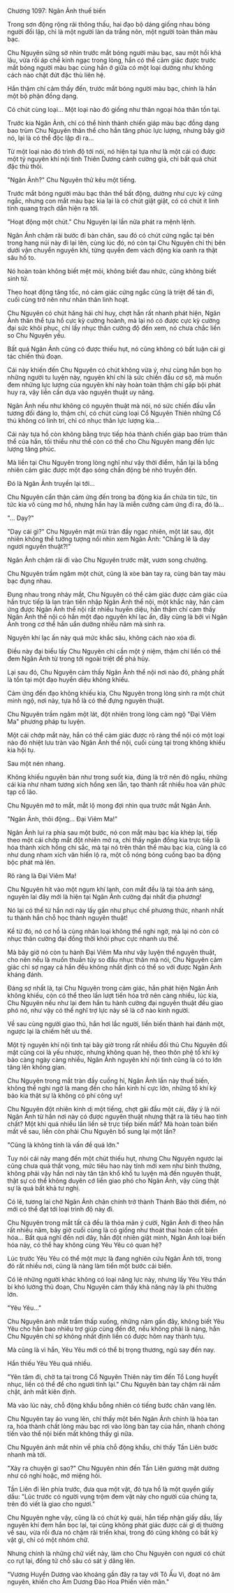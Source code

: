 




Chương 1097: Ngân Ảnh thuế biến


Trong sơn động rộng rãi thông thấu, hai đạo bộ dáng giống nhau bóng người đối lập, chỉ là một người làn da trắng nõn, một người toàn thân màu bạc.

Chu Nguyên sững sờ nhìn trước mắt bóng người màu bạc, sau một hồi khá lâu, vừa rồi áp chế kinh ngạc trong lòng, hắn có thể cảm giác được trước mắt bóng người màu bạc cùng hắn ở giữa có một loại dường như không cách nào chặt đứt đặc thù liên hệ.

Hắn thậm chí cảm thấy đến, trước mắt bóng người màu bạc, chính là hắn một bộ phận đồng dạng.

Có chút cùng loại... Một loại nào đó giống như thân ngoại hóa thân tồn tại.

Trước kia Ngân Ảnh, chỉ có thể hình thành chiến giáp màu bạc đồng dạng bao trùm Chu Nguyên thân thể cho hắn tăng phúc lực lượng, nhưng bây giờ nó, lại là có thể độc lập đi ra...

Từ một loại nào đó trình độ tới nói, nó hiện tại tựa như là một cái có được một tỷ nguyên khí nội tình Thiên Dương cảnh cường giả, chỉ bất quá chút đặc thù thôi.

"Ngân Ảnh?" Chu Nguyên thử kêu một tiếng.

Trước mắt bóng người màu bạc thân thể bất động, dường như cực kỳ cứng ngắc, nhưng con mắt màu bạc kia lại là có chút giật giật, có có chút ít linh tính quang trạch dần hiện ra tới.

"Hoạt động một chút." Chu Nguyên lại lần nữa phát ra mệnh lệnh.

Ngân Ảnh chậm rãi bước đi bàn chân, sau đó có chút cứng ngắc tại bên trong hang núi này đi lại lên, cùng lúc đó, nó còn tại Chu Nguyên chỉ thị bên dưới vận chuyển nguyên khí, từng quyền đem vách động kia oanh ra thật sâu hố to.

Nó hoàn toàn không biết mệt mỏi, không biết đau nhức, cũng không biết sinh tử.

Theo hoạt động tăng tốc, nó cảm giác cứng ngắc cũng là triệt để tán đi, cuối cùng trở nên như nhân thân linh hoạt.

Chu Nguyên có chút hăng hái chỉ huy, chợt hắn rất nhanh phát hiện, Ngân Ảnh thân thể tựa hồ cực kỳ cường hoành, mà lại nó có được cực kỳ cường đại sức khôi phục, chỉ lấy nhục thân cường độ đến xem, nó chưa chắc liền so Chu Nguyên yếu.

Bất quá Ngân Ảnh cũng có được thiếu hụt, nó cũng không có bất luận cái gì tác chiến thủ đoạn.

Cái này khiến đến Chu Nguyên có chút không vừa ý, như cùng hắn bọn họ những người tu luyện này, nguyên khí chỉ là sức chiến đấu cơ sở, mà muốn đem những lực lượng của nguyên khí này hoàn toàn thậm chí gấp bội phát huy ra, vậy liền cần dựa vào nguyên thuật uy năng.

Ngân Ảnh nếu như không có nguyên thuật mà nói, nó sức chiến đấu vẫn tương đối đáng lo, thậm chí, có chút cùng loại Cổ Nguyên Thiên những Cổ thú không có linh trí, chỉ có nhục thân lực lượng kia...

Cái này tựa hồ còn không bằng trực tiếp hóa thành chiến giáp bao trùm thân thể của hắn, tối thiểu như thế còn có thể cho Chu Nguyên mang đến lực lượng tăng phúc.

Mà liền tại Chu Nguyên trong lòng nghĩ như vậy thời điểm, hắn lại là bỗng nhiên cảm giác được một đạo sóng chấn động bé nhỏ truyền đến.

Đó là Ngân Ảnh truyền lại tới...

Chu Nguyên cẩn thận cảm ứng đến trong ba động kia ẩn chứa tin tức, tin tức kia vô cùng mơ hồ, nhưng hắn hay là miễn cưỡng cảm ứng đi ra, đó là...

"... Dạy?"

"Dạy cái gì?" Chu Nguyên mặt mũi tràn đầy ngạc nhiên, một lát sau, đột nhiên không thể tưởng tượng nổi nhìn xem Ngân Ảnh: "Chẳng lẽ là dạy ngươi nguyên thuật?!"

Ngân Ảnh chậm rãi đi vào Chu Nguyên trước mặt, vươn song chưởng.

Chu Nguyên trầm ngâm một chút, cũng là xòe bàn tay ra, cùng bàn tay màu bạc đụng nhau.

Đụng nhau trong nháy mắt, Chu Nguyên có thể cảm giác được cảm giác của hắn trực tiếp là lan tràn tiến nhập Ngân Ảnh thể nội, một khắc này, hắn cảm ứng được Ngân Ảnh thể nội rất nhiều huyền diệu, hắn thậm chí cảm thấy Ngân Ảnh thể nội có hắn một đạo nguyên khí lạc ấn, đây cũng là bởi vì Ngân Ảnh trong cơ thể hắn uẩn dưỡng nhiều năm mà sinh ra.

Nguyên khí lạc ấn này quá mức khắc sâu, không cách nào xóa đi.

Điều này đại biểu lấy Chu Nguyên chỉ cần một ý niệm, thậm chí liền có thể đem Ngân Ảnh từ trong tới ngoài triệt để phá hủy.

Lại sau đó, Chu Nguyên cảm thấy Ngân Ảnh thể nội nơi nào đó, phảng phất là tồn tại một đạo huyền diệu không khiếu.

Cảm ứng đến đạo không khiếu kia, Chu Nguyên trong lòng sinh ra một chút minh ngộ, nơi này, tựa hồ là có thể đựng nguyên thuật.

Chu Nguyên trầm ngâm một lát, đột nhiên trong lòng cảm ngộ "Đại Viêm Ma" phương pháp tu luyện.

Một cái chớp mắt này, hắn có thể cảm giác được rõ ràng thể nội có một loại nào đó nhiệt lưu tràn vào Ngân Ảnh thể nội, cuối cùng tại trong không khiếu kia hội tụ.

Sau một nén nhang.

Không khiếu nguyên bản như trong suốt kia, đúng là trở nên đỏ ngầu, những cái kia như nham tương xích hồng xen lẫn, tạo thành rất nhiều hoa văn phức tạp cổ lão.

Chu Nguyên mở to mắt, mắt lộ mong đợi nhìn qua trước mắt Ngân Ảnh.

"Ngân Ảnh, thôi động... Đại Viêm Ma!"

Ngân Ảnh lui ra phía sau một bước, nó con mắt màu bạc kia khép lại, tiếp theo một cái chớp mắt đột nhiên mở ra, chỉ thấy ngân đồng kia trực tiếp là hóa thành xích hồng chi sắc, mà tại nó trên thân thể màu bạc kia, cũng là có như dung nham xích văn hiển lộ ra, một cỗ nóng bỏng cuồng bạo ba động bộc phát mà lên.

Rõ ràng là Đại Viêm Ma!

Chu Nguyên hít vào một ngụm khí lạnh, con mắt đều là tại tỏa ánh sáng, nguyên lai đây mới là hiện tại Ngân Ảnh cường đại nhất địa phương!

Nó lại có thể từ hắn nơi này lấy gần như phục chế phương thức, nhanh nhất tu thành hắn chỗ học thành nguyên thuật!

Kể từ đó, nó cơ hồ là cùng nhân loại không thể nghi ngờ, mà lại nó còn có nhục thân cường đại đồng thời khôi phục cực nhanh ưu thế.

Mà bây giờ nó còn tu hành Đại Viêm Ma như vậy luyện thể nguyên thuật, cho nên nếu là muốn thuần túy so đấu nhục thân mà nói, Chu Nguyên cảm giác chỉ sợ ngay cả hắn đều không nhất định có thể so với được Ngân Ảnh kháng đánh.

Đáng sợ nhất là, tại Chu Nguyên trong cảm giác, hắn phát hiện Ngân Ảnh không khiếu, còn có thể theo lần lượt tiến hóa trở nên càng nhiều, lúc kia, Chu Nguyên nếu như lại đem hắn tu hành cường đại nguyên thuật đều giao phó nó, như vậy có thể nghĩ trợ lực này sẽ là cỡ nào kinh người.

Về sau cùng người giao thủ, hắn hơi lắc người, liền biến thành hai đánh một, ngược lại là chiếm hết ưu thế.

Một tỷ nguyên khí nội tình tại bây giờ trong rất nhiều đối thủ Chu Nguyên đối mặt cũng coi là yếu nhược, nhưng không quan hệ, theo thôn phệ tổ khí kỳ bảo càng ngày càng nhiều, Ngân Ảnh nguyên khí nội tình cũng là có to lớn tăng lên không gian.

Chu Nguyên trong mắt tràn đầy cuồng hỉ, Ngân Ảnh lần này thuế biến, không thể nghi ngờ là mang đến cho hắn kinh hỉ cực lớn, những tổ khí kỳ bảo kia thật sự là không có phí công uy!

Chu Nguyên đột nhiên kinh dị một tiếng, chợt gãi đầu một cái, đây ý là nói Ngân Ảnh từ hắn nơi này có được nguyên thuật nhưng thật ra là tiêu hao tính chất? Một khi quá nhiều lần liền sẽ trực tiếp biến mất? Mà hoàn toàn biến mất về sau, liền còn phải Chu Nguyên bổ sung lại một lần?

"Cũng là không tính là vấn đề quá lớn."

Tuy nói cái này mang đến một chút thiếu hụt, nhưng Chu Nguyên ngược lại cũng chưa quá thất vọng, mức tiêu hao này tính mới xem như bình thường, không phải vậy hắn nơi này tân tân khổ khổ tu luyện mà đến nguyên thuật, thật sự có thể không duyên cớ liền giao phó cho Ngân Ảnh, vậy cũng thật sự là quá bất khả tư nghị.

Có lẽ, tương lai chờ Ngân Ảnh chân chính trở thành Thánh Bảo thời điểm, nó mới có thể đạt tới loại trình độ này đi.

Chu Nguyên trong mắt tất cả đều là thỏa mãn ý cười, Ngân Ảnh đi theo hắn rất nhiều năm, bây giờ cuối cùng là có giống như thoát thai hoán cốt biến hóa... Bất quá nghĩ đến nơi đây, hắn đột nhiên giật mình, Ngân Ảnh loại biến hóa này, có thể hay không cùng Yêu Yêu có quan hệ?

Lúc trước Yêu Yêu có thể một mực là đang nghiên cứu Ngân Ảnh tới, trong đó rất nhiều nơi, cũng là nàng làm tiến một bước cải biến.

Có lẽ những người khác không có loại năng lực này, nhưng lấy Yêu Yêu thần bí khó lường thủ đoạn, Chu Nguyên cảm thấy khả năng này là phi thường lớn.

"Yêu Yêu..."

Chu Nguyên ánh mắt trầm thấp xuống, những năm gần đây, không biết Yêu Yêu cho hắn bao nhiêu trợ giúp cùng đến đỡ, nếu không phải là nàng, hắn Chu Nguyên chỉ sợ không nhất định liền có được hôm nay thành tựu.

Mà cũng là vì hắn, Yêu Yêu mới có thể bị trọng thương, ngủ say đến nay.

Hắn thiếu Yêu Yêu quá nhiều.

"Yên tâm đi, chờ ta tại trong Cổ Nguyên Thiên này tìm đến Tổ Long huyết nhục, liền có thể để cho ngươi tỉnh lại." Chu Nguyên bàn tay chậm rãi nắm chặt, ánh mắt kiên định.

Mà vào lúc này, chỗ động khẩu bỗng nhiên có tiếng bước chân vang lên.

Chu Nguyên tay áo vung lên, chỉ thấy một bên Ngân Ảnh chính là hòa tan ra, hóa thành chất lỏng màu bạc rơi vào lòng bàn tay của hắn, nhanh chóng tiến vào thể nội biến mất không thấy gì nữa.

Chu Nguyên ánh mắt nhìn về phía chỗ động khẩu, chỉ thấy Tần Liên bước nhanh mà tới.

"Xảy ra chuyện gì sao?" Chu Nguyên nhìn đến Tần Liên gương mặt dường như có nghi hoặc, mở miệng hỏi.

Tần Liên đi lên phía trước, đưa qua một vật, đó tựa hồ là một quyển giấy dầu: "Lúc trước có người vụng trộm đem vật này cho người của chúng ta, trên đó viết là giao cho ngươi."

Chu Nguyên nghe vậy, cũng là có chút kỳ quái, hắn tiếp nhận giấy dầu, lấy nguyên khí đem hắn bọc lại, tại cũng không phát giác được cái gì dị thường về sau, vừa rồi đưa nó chậm rãi triển khai, trong đó cũng không có bất kỳ vật gì, chỉ có một nhóm chữ.

Nhưng chính là những chữ viết này, làm cho Chu Nguyên con ngươi có chút co rụt lại, đồng tử chỗ sâu có sát ý dâng lên.

"Vương Huyền Dương vào khoảng gần đây ra tay với Tô Ấu Vi, đoạt nó âm nguyên, khiến cho Âm Dương Đào Hoa Phiến viên mãn."




